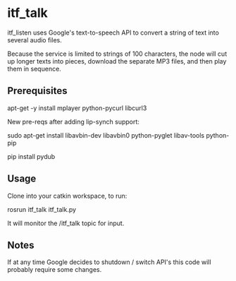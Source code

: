 itf_talk
==========

itf_listen uses Google's text-to-speech API to convert a string of text into several audio files.

Because the service is limited to strings of 100 characters, the node will cut up longer texts into pieces, download the separate MP3 files, and then play them in sequence.

Prerequisites
-------------
apt-get -y install mplayer python-pycurl libcurl3

New pre-reqs after adding lip-synch support:

sudo apt-get install libavbin-dev libavbin0 python-pyglet libav-tools python-pip

pip install pydub

Usage
-----
Clone into your catkin workspace, to run:

rosrun itf_talk itf_talk.py

It will monitor the /itf_talk topic for input. 

Notes
-----
If at any time Google decides to shutdown / switch API's this code will probably require some changes.
